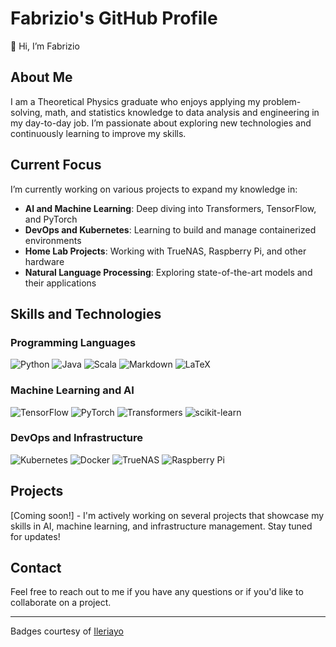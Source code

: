 # Fabrizio's GitHub Profile

👋 Hi, I’m Fabrizio

## About Me

I am a Theoretical Physics graduate who enjoys applying my problem-solving, math, and statistics knowledge to data analysis and engineering in my day-to-day job. I’m passionate about exploring new technologies and continuously learning to improve my skills.

## Current Focus

I’m currently working on various projects to expand my knowledge in:
- **AI and Machine Learning**: Deep diving into Transformers, TensorFlow, and PyTorch
- **DevOps and Kubernetes**: Learning to build and manage containerized environments
- **Home Lab Projects**: Working with TrueNAS, Raspberry Pi, and other hardware
- **Natural Language Processing**: Exploring state-of-the-art models and their applications

## Skills and Technologies

### Programming Languages
![Python](https://img.shields.io/badge/python-3670A0?style=for-the-badge&logo=python&logoColor=ffdd54)
![Java](https://img.shields.io/badge/java-%23ED8B00.svg?style=for-the-badge&logo=java&logoColor=white)
![Scala](https://img.shields.io/badge/scala-%23DC322F.svg?style=for-the-badge&logo=scala&logoColor=white)
![Markdown](https://img.shields.io/badge/markdown-%23000000.svg?style=for-the-badge&logo=markdown&logoColor=white)
![LaTeX](https://img.shields.io/badge/latex-%23008080.svg?style=for-the-badge&logo=latex&logoColor=white)

### Machine Learning and AI
![TensorFlow](https://img.shields.io/badge/TensorFlow-%23FF6F00.svg?style=for-the-badge&logo=tensorflow&logoColor=white)
![PyTorch](https://img.shields.io/badge/PyTorch-%23EE4C2C.svg?style=for-the-badge&logo=pytorch&logoColor=white)
![Transformers](https://img.shields.io/badge/Transformers-%23FFD700.svg?style=for-the-badge&logo=huggingface&logoColor=black)
![scikit-learn](https://img.shields.io/badge/scikit--learn-%23F7931E.svg?style=for-the-badge&logo=scikit-learn&logoColor=white)

### DevOps and Infrastructure
![Kubernetes](https://img.shields.io/badge/kubernetes-%23326CE5.svg?style=for-the-badge&logo=kubernetes&logoColor=white)
![Docker](https://img.shields.io/badge/docker-%232496E3.svg?style=for-the-badge&logo=docker&logoColor=white)
![TrueNAS](https://img.shields.io/badge/TrueNAS-%23007880.svg?style=for-the-badge&logo=trueNAS&logoColor=white)
![Raspberry Pi](https://img.shields.io/badge/Raspberry%20Pi-%23A22846.svg?style=for-the-badge&logo=raspberry-pi&logoColor=white)

## Projects

[Coming soon!] - I'm actively working on several projects that showcase my skills in AI, machine learning, and infrastructure management. Stay tuned for updates!

## Contact

Feel free to reach out to me if you have any questions or if you'd like to collaborate on a project.

---

Badges courtesy of [Ileriayo](https://github.com/Ileriayo)
